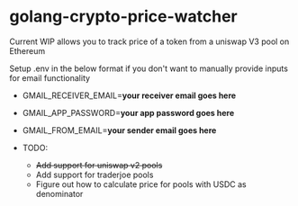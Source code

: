 # golang-crypto-price-watcher

Current WIP allows you to track price of a token from a uniswap V3 pool on Ethereum

Setup .env in the below format if you don't want to manually provide inputs for email functionality

- GMAIL_RECEIVER_EMAIL=**your receiver email goes here**
- GMAIL_APP_PASSWORD=**your app password goes here**
- GMAIL_FROM_EMAIL=**your sender email goes here**

- TODO:
  - ~~Add support for uniswap v2 pools~~
  - Add support for traderjoe pools
  - Figure out how to calculate price for pools with USDC as denominator
